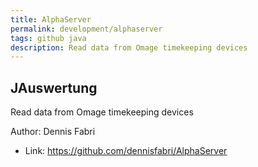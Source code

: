 ```yaml
---
title: AlphaServer
permalink: development/alphaserver
tags: github java
description: Read data from Omage timekeeping devices
---
```


## JAuswertung

Read data from Omage timekeeping devices

Author: Dennis Fabri

- Link: <https://github.com/dennisfabri/AlphaServer>
